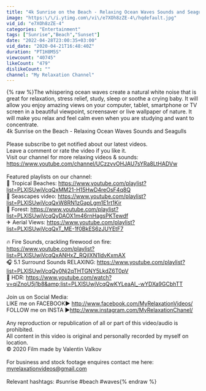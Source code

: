 ```yaml
---
title: "4k Sunrise on the Beach - Relaxing Ocean Waves Sounds and Seagulls - No Music"
image: "https:\/\/i.ytimg.com\/vi\/e7XOh8zZE-4\/hqdefault.jpg"
vid_id: "e7XOh8zZE-4"
categories: "Entertainment"
tags: ["Sunrise","Beach","Sunset"]
date: "2022-04-28T23:00:35+03:00"
vid_date: "2020-04-21T16:48:40Z"
duration: "PT1H8M5S"
viewcount: "40745"
likeCount: "479"
dislikeCount: ""
channel: "My Relaxation Channel"
---
```

{% raw %}The whispering ocean waves create a natural white noise that is great for relaxation, stress relief, study, sleep or soothe a crying baby. It will allow you enjoy amazing views on your computer, tablet, smartphone or TV screen in a beautiful viewpoint, screensaver or live wallpaper of nature. It will make you relax and feel calm even when you are studying and want to concentrate.<br />4k Sunrise on the Beach - Relaxing Ocean Waves Sounds and Seagulls <br /><br />Please  subscribe to get notified about our latest videos.<br />Leave a comment or rate the video if you like it.<br />Visit our channel for more relaxing videos &amp; sounds:<br /><a rel="nofollow" target="blank" href="https://www.youtube.com/channel/UCzzvvOHJAU7sYRa8LtHADVw">https://www.youtube.com/channel/UCzzvvOHJAU7sYRa8LtHADVw</a> <br /><br />Featured playlists on our channel:<br />🌴 Tropical Beaches: <a rel="nofollow" target="blank" href="https://www.youtube.com/playlist?list=PLXlSUwjVcqQxMM21-H15HwD4reOsF4q8Q">https://www.youtube.com/playlist?list=PLXlSUwjVcqQxMM21-H15HwD4reOsF4q8Q</a><br />🌊 Seascapes video: <a rel="nofollow" target="blank" href="https://www.youtube.com/playlist?list=PLXlSUwjVcqQxW8RN1zGapLgm1E1rt1Kir">https://www.youtube.com/playlist?list=PLXlSUwjVcqQxW8RN1zGapLgm1E1rt1Kir</a> <br />🌲 Forest: <a rel="nofollow" target="blank" href="https://www.youtube.com/playlist?list=PLXlSUwjVcqQyDAOX1m46rnHagsPKTewdf">https://www.youtube.com/playlist?list=PLXlSUwjVcqQyDAOX1m46rnHagsPKTewdf</a><br />✈ Aerial Views: <a rel="nofollow" target="blank" href="https://www.youtube.com/playlist?list=PLXlSUwjVcqQxT_ME-1f0BkES6zJUYEtF7">https://www.youtube.com/playlist?list=PLXlSUwjVcqQxT_ME-1f0BkES6zJUYEtF7</a><br /><br />🔥 Fire Sounds, crackling firewood on fire: <a rel="nofollow" target="blank" href="https://www.youtube.com/playlist?list=PLXlSUwjVcqQxANHxZ_RQjlXN1ldvKxmAX">https://www.youtube.com/playlist?list=PLXlSUwjVcqQxANHxZ_RQjlXN1ldvKxmAX</a><br />🎧 5.1 Surround Sounds RELAXING: <a rel="nofollow" target="blank" href="https://www.youtube.com/playlist?list=PLXlSUwjVcqQy0Nj2qTHTGNY5LkdZ6T0pV">https://www.youtube.com/playlist?list=PLXlSUwjVcqQy0Nj2qTHTGNY5LkdZ6T0pV</a><br />🌅 HDR: <a rel="nofollow" target="blank" href="https://www.youtube.com/watch?v=qiZnoU5j1b8&amp;list=PLXlSUwjVcqQwKYLeaAl_-wYDXa9GCbhTT">https://www.youtube.com/watch?v=qiZnoU5j1b8&amp;list=PLXlSUwjVcqQwKYLeaAl_-wYDXa9GCbhTT</a><br /><br />Join us on Social Media:<br />LIKE me on FACEBOOK► <a rel="nofollow" target="blank" href="http://www.facebook.com/MyRelaxationVideos/">http://www.facebook.com/MyRelaxationVideos/</a><br />FOLLOW me on INSTA ►<a rel="nofollow" target="blank" href="http://www.instagram.com/MyRelaxationChanel/">http://www.instagram.com/MyRelaxationChanel/</a><br /><br />Any reproduction or republication of all or part of this video/audio is prohibited.<br />All content in this video is original and personally recorded by myself on location.<br />© 2020 Film made by Valentin Valkov<br /><br />For business and stock footage enquires contact me here: myrelaxationvideos@gmail.com <br /> <br />Relevant hashtags:  #sunrise #beach #waves{% endraw %}
